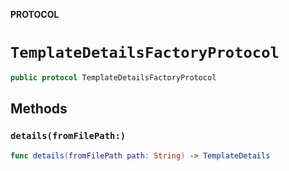 **PROTOCOL**

# `TemplateDetailsFactoryProtocol`

```swift
public protocol TemplateDetailsFactoryProtocol
```

## Methods
### `details(fromFilePath:)`

```swift
func details(fromFilePath path: String) -> TemplateDetails
```
